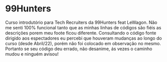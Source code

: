 # 99Hunters
Curso introdutório para Tech Recruiters da 99Hunters feat LeWagon.
Não me senti 100% funcional tanto que as minhas linhas de códigos são fiéis as descrições porem meu foote ficou diferente. Consultando o código fonte 
dirigido aos espectadores eu percebi que houveram mudanças ao longo do curso (desde Abril/22), porém não foi colocado em observação no mesmo.
Portanto se seu código deu errado, não desanime, ás vezes o caminho mudou e ninguém avisou!
